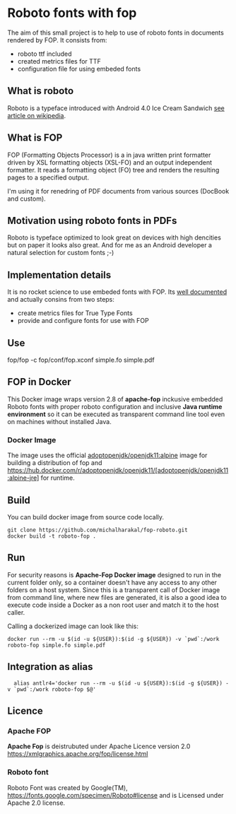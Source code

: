 Roboto fonts with fop
================================
The aim of this small project is to help to use of roboto fonts in documents rendered by FOP.
It consists from:

 * roboto ttf included
 * created metrics files for TTF
 * configuration file for using embeded fonts

What is roboto
-------------------------
Roboto is a typeface introduced with Android 4.0 Ice Cream Sandwich [see article on wikipedia](http://en.wikipedia.org/wiki/Roboto).

What is FOP
-------------------------
FOP (Formatting Objects Processor) is a in java written print formatter driven by XSL formatting objects (XSL-FO) 
and an output independent formatter. It reads a formatting object (FO) tree and renders the resulting pages to 
a specified output.

I'm using it for renedring of PDF documents from various sources (DocBook and custom).

Motivation using roboto fonts in PDFs
-------------------------
Roboto is typeface optimized to look great on devices with high dencities but on paper it looks also great.
And for me as an Android developer a natural selection for custom fonts ;-)


Implementation details
-------------------------
It is no rocket science to use embeded fonts with FOP. Its [well documented](http://xmlgraphics.apache.org/fop/trunk/fonts.html#embedding)
and actually consins from two steps:

 * create metrics files for True Type Fonts
 * provide and configure fonts for use with FOP
  
Use
-------------------------

  fop/fop -c fop/conf/fop.xconf simple.fo simple.pdf


## FOP in Docker

This Docker image wraps version 2.8 of **apache-fop** inckusive embedded Roboto fonts with proper roboto configuration and inclusive **Java runtime environment** so it can be executed as transparent command line tool even on machines without installed Java.

### Docker Image

The image uses the official [adoptopenjdk/openjdk11:alpine](https://hub.docker.com/r/adoptopenjdk/openjdk11/) image
for building a distribution of fop and 
https://hub.docker.com/r/adoptopenjdk/openjdk11/[adoptopenjdk/openjdk11:alpine-jre] for runtime.

## Build

You can build docker image from source code locally. 

    git clone https://github.com/michalharakal/fop-roboto.git
    docker build -t roboto-fop .    


## Run

For security reasons is **Apache-Fop Docker image** designed to run in the current folder only, so a container doesn't have any access to any other folders on a host system. Since this is a transparent call of Docker image from command line, where new files are generated, it is also a good idea to execute code inside a Docker as a non root user and match it to the host caller.

Calling a dockerized image can look like this:

```shell
docker run --rm -u $(id -u ${USER}):$(id -g ${USER}) -v `pwd`:/work roboto-fop simple.fo simple.pdf
```

## Integration as alias

      alias antlr4='docker run --rm -u $(id -u ${USER}):$(id -g ${USER}) -v `pwd`:/work roboto-fop $@'

## Licence

### Apache FOP

**Apache Fop** is deistrubuted under Apache Licence version 2.0 https://xmlgraphics.apache.org/fop/license.html

### Roboto font

Roboto Font was created by Google(TM), https://fonts.google.com/specimen/Roboto#license and is Licensed under Apache 2.0 license.

